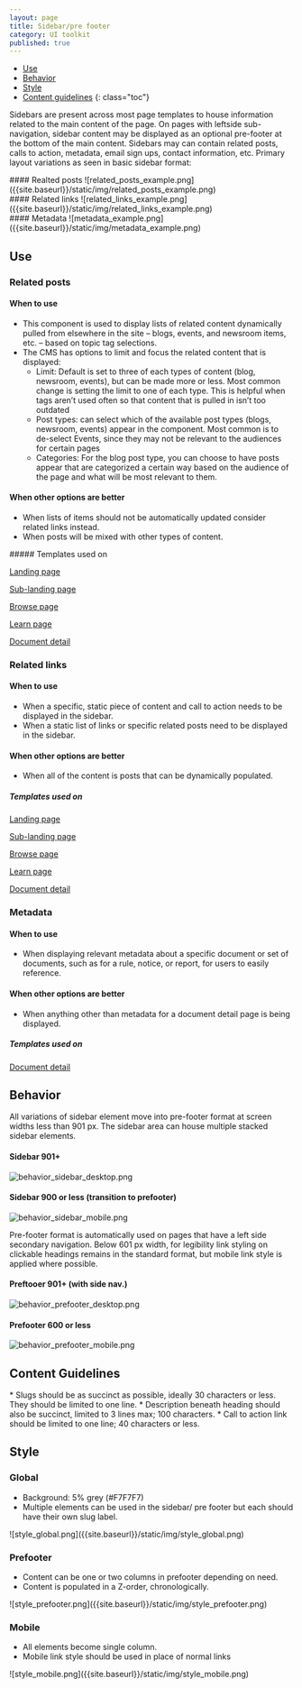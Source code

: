 ```yaml
---
layout: page
title: Sidebar/pre footer
category: UI toolkit
published: true
---
```


- [Use](#use)
- [Behavior](#behavior)
- [Style](#style)
- [Content guidelines](#content-guidelines)
 {: class="toc"}

<p>Sidebars are present across most page templates to house information related to the main content of the page. On pages with leftside sub-navigation, sidebar content may be displayed as an optional pre-footer at the bottom of the main content.
Sidebars may can contain related posts, calls to action, metadata, email sign ups, contact information, etc. Primary layout variations as seen in basic sidebar format:
</p>

<div class="content-33 content-first">
#### Realted posts
![related_posts_example.png]({{site.baseurl}}/static/img/related_posts_example.png)
</div>

<div class="content-33 content-middle">
#### Related links
![related_links_example.png]({{site.baseurl}}/static/img/related_links_example.png)
</div>

<div class="content-33 content-last">
#### Metadata
![metadata_example.png]({{site.baseurl}}/static/img/metadata_example.png)
</div>

<h2 id="use">Use</h2>

### Related posts

<div class="content-67 content-first">

#### When to use
* This component is used to display lists of related content dynamically pulled from elsewhere in the site – blogs, events, and newsroom items, etc. – based on topic tag selections.
* The CMS has options to limit and focus the related content that is displayed:
  * Limit: Default is set to three of each types of content (blog, newsroom, events), but can be made more or less. Most common change is setting the limit to one of each type. This is helpful when tags aren’t used often so that content that is pulled in isn’t too outdated
  * Post types: can select which of the available post types (blogs, newsroom, events) appear in the component. Most common is to de-select Events, since they may not be relevant to the audiences for certain pages
  * Categories: For the blog post type, you can choose to have posts appear that are categorized a certain way based on the audience of the page and what will be most relevant to them. 

#### When other options are better
* When lists of items should not be automatically updated consider related links instead.
* When posts will be mixed with other types of content.

</div>

<div class="content-33 content-last">
##### Templates used on

[Landing page]()

[Sub-landing page]()

[Browse page]()

[Learn page]()

[Document detail]()

</div>


### Related links

<div class="content-67 content-first">

#### When to use
* When a specific, static piece of content and call to action needs to be displayed in the sidebar.
* When a static list of links or specific related posts need to be displayed in the sidebar.


#### When other options are better
* When all of the content is posts that can be dynamically populated. 
</div>

<div class="content-33 content-last">

##### Templates used on

[Landing page]()

[Sub-landing page]()

[Browse page]()

[Learn page]()

[Document detail]()

</div>

### Metadata

<div class="content-67 content-first">

#### When to use
* When displaying relevant metadata about a specific document or set of documents, such as for a rule, notice, or report, for users to easily reference.

#### When other options are better
* When anything other than metadata for a document detail page is being displayed.
</div>

<div class="content-33 content-last">

##### Templates used on


[Document detail]()

</div>

<h2 id="behavior">Behavior</h2>

<p>All variations of sidebar element move into pre-footer format at screen widths less than 901 px. The sidebar area can house multiple stacked sidebar elements.</p>

<div class="content-50 content-first">

#### Sidebar 901+

![behavior_sidebar_desktop.png]({{site.baseurl}}/static/img/behavior_sidebar_desktop.png)
</div>

<div class="content-50 content-last">

#### Sidebar 900 or less (transition to prefooter)

![behavior_sidebar_mobile.png]({{site.baseurl}}/static/img/behavior_sidebar_mobile.png)

</div>

<p>Pre-footer format is automatically used on pages that have a left side secondary navigation.
Below 601 px width, for legibility link styling on clickable headings remains in the standard format, but mobile link style is applied where possible.</p>

<div class="content-50 content-first">

#### Preftooer 901+ (with side nav.)
![behavior_prefooter_desktop.png]({{site.baseurl}}/static/img/behavior_prefooter_desktop.png)
</div>

<div class="content-50 content-last">

#### Prefooter 600 or less
![behavior_prefooter_mobile.png]({{site.baseurl}}/static/img/behavior_prefooter_mobile.png)
</div>


<h2 id="content-guidelines">Content Guidelines</h2>
* Slugs should be as succinct as possible, ideally 30 characters or less. They should be limited to one line.
* Description beneath heading should also be succinct, limited to 3 lines max; 100 characters.
* Call to action link should be limited to one line; 40 characters or less.



<h2 id="style">Style</h2>

<div class="content-33 content-first">

### Global

* Background: 5% grey (#F7F7F7)
* Multiple elements can be used in the sidebar/ pre footer but each should have their own slug label. 

</div>

<div class="content-67 content-last">
![style_global.png]({{site.baseurl}}/static/img/style_global.png)
</div>


<div class="content-33 content-first">

### Prefooter

* Content can be one or two columns in prefooter depending on need.
* Content is populated in a Z-order, chronologically.


</div>

<div class="content-67 content-last">
![style_prefooter.png]({{site.baseurl}}/static/img/style_prefooter.png)
</div>

<div class="content-33 content-first">

### Mobile

* All elements become single column.
* Mobile link style should be used in place of normal links


</div>


<div class="content-67 content-last">
![style_mobile.png]({{site.baseurl}}/static/img/style_mobile.png)
</div>


